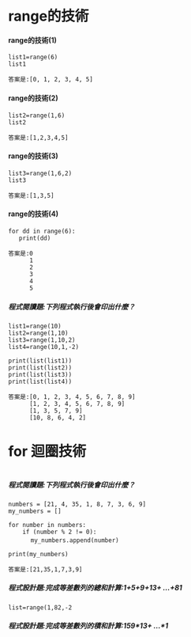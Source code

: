 

# range的技術
#### range的技術(1)
```
list1=range(6)
list1
```
```
答案是:[0, 1, 2, 3, 4, 5]
```
#### range的技術(2)
```
list2=range(1,6)
list2
```
```
答案是:[1,2,3,4,5]
```
#### range的技術(3)
```
list3=range(1,6,2)
list3
```
```
答案是:[1,3,5]
```
#### range的技術(4)
```
for dd in range(6):
   print(dd)
```
```
答案是:0
      1
      2
      3
      4
      5
```
##### 程式閱讀題:下列程式執行後會印出什麼？
```
list1=range(10)
list2=range(1,10)
list3=range(1,10,2)
list4=range(10,1,-2)

print(list(list1))
print(list(list2))
print(list(list3)) 
print(list(list4))  

```
```
答案是:[0, 1, 2, 3, 4, 5, 6, 7, 8, 9]
      [1, 2, 3, 4, 5, 6, 7, 8, 9]
      [1, 3, 5, 7, 9]
      [10, 8, 6, 4, 2]
```
# for 迴圈技術

```

```
##### 程式閱讀題:下列程式執行後會印出什麼？
```
numbers = [21, 4, 35, 1, 8, 7, 3, 6, 9]
my_numbers = []

for number in numbers:
    if (number % 2 != 0):
　  　 my_numbers.append(number)

print(my_numbers)
```
```
答案是:[21,35,1,7,3,9]
```
##### 程式設計題:完成等差數列的總和計算:1+5+9+13+ ...+81
```
list=range(1,82,-2
```
##### 程式設計題:完成等差數列的積和計算:1*5*9*13+ ...*1
```

```

